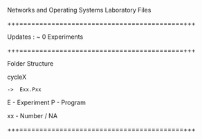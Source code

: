 Networks and Operating Systems Laboratory Files

+++=========================================+++

Updates : ~ 0 Experiments

+++=========================================+++

Folder Structure


cycleX

    ->  Exx.Pxx

E - Experiment
P - Program

xx - Number / NA

+++=========================================+++
